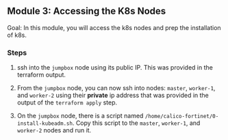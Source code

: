 ## Module 3: Accessing the K8s Nodes

Goal: In this module, you will access the k8s nodes and prep the installation of k8s.

### Steps

1. ssh into the `jumpbox` node using its public IP. This was provided in the terraform output.


2. From the `jumpbox` node, you can now ssh into nodes: `master`, `worker-1`, and `worker-2` using their **private** ip address that was provided in the output of the `terraform apply` step.



3. On the `jumpbox` node, there is a script named `/home/calico-fortinet/0-install-kubeadm.sh`. Copy this script to the `master`, `worker-1`, and `worker-2` nodes and run it.


